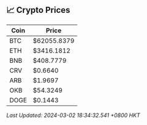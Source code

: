 ## 📈 Crypto Prices

| Coin | Price |
| ---- | ----- |
| BTC | $62055.8379 |
| ETH | $3416.1812 |
| BNB | $408.7779 |
| CRV | $0.6640 |
| ARB | $1.9697 |
| OKB | $54.3249 |
| DOGE | $0.1443 |

_Last Updated: 2024-03-02 18:34:32.541 +0800 HKT_